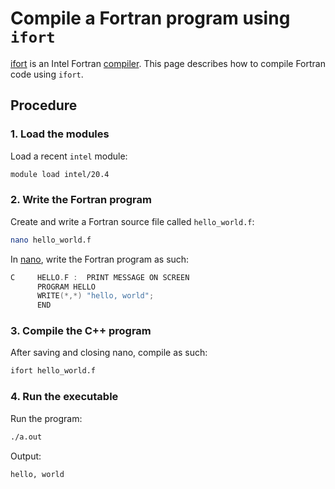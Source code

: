 # Compile a Fortran program using `ifort`

[ifort](ifort.md) is an Intel Fortran [compiler](compilers.md).
This page describes how to compile Fortran code using `ifort`.

## Procedure

### 1. Load the modules

Load a recent `intel` module:

```bash
module load intel/20.4
```

### 2. Write the Fortran program

Create and write a Fortran source file called `hello_world.f`:

```bash
nano hello_world.f
```

In [nano](nano.md), write the Fortran program as such:

```c++
C     HELLO.F :  PRINT MESSAGE ON SCREEN
      PROGRAM HELLO
      WRITE(*,*) "hello, world";
      END
```

### 3. Compile the C++ program

After saving and closing nano, compile as such:

```bash
ifort hello_world.f
```

### 4. Run the executable

Run the program:

```bash
./a.out
```

Output:

```console
hello, world
```
